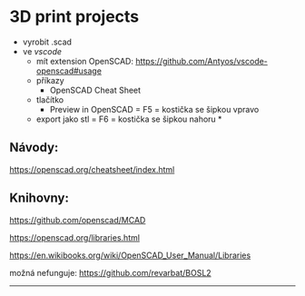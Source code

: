 # 3D print projects

* vyrobit .scad
* ve *vscode*
  * mít extension OpenSCAD: https://github.com/Antyos/vscode-openscad#usage
  * příkazy
    * OpenSCAD Cheat Sheet
  * tlačítko
    * Preview in OpenSCAD = F5 = kostička se šipkou vpravo
  * export jako stl = F6 = kostička se šipkou nahoru
    * 

## Návody:

https://openscad.org/cheatsheet/index.html



## Knihovny:

https://github.com/openscad/MCAD

https://openscad.org/libraries.html

https://en.wikibooks.org/wiki/OpenSCAD_User_Manual/Libraries

možná nefunguje:
https://github.com/revarbat/BOSL2

---